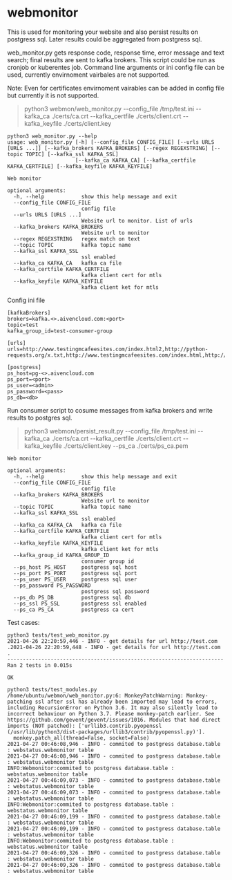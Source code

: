 # webmonitor

This is used for monitoring your website and also persist results on postgress sql. Later results could be aggregated from postgress sql.

web_monitor.py gets response code, response time, error message and text search; final results are sent to kafka brokers. This script could be run as cronjob or kuberentes job. 
Command line arguments or ini config file can be used, currently envirnoment vairbales are not supported.

Note: Even for certificates envirnoment vairables can be added in config file but currently it is not supported.

> python3 webmon/web_monitor.py  --config_file  /tmp/test.ini  --kafka_ca ./certs/ca.crt --kafka_certfile ./certs/client.crt --kafka_keyfile ./certs/client.key
```
python3 web_monitor.py --help
usage: web_monitor.py [-h] [--config_file CONFIG_FILE] [--urls URLS [URLS ...]] [--kafka_brokers KAFKA_BROKERS] [--regex REGEXSTRING] [--topic TOPIC] [--kafka_ssl KAFKA_SSL]
                      [--kafka_ca KAFKA_CA] [--kafka_certfile KAFKA_CERTFILE] [--kafka_keyfile KAFKA_KEYFILE]

Web monitor

optional arguments:
  -h, --help            show this help message and exit
  --config_file CONFIG_FILE
                        config file
  --urls URLS [URLS ...]
                        Website url to monitor. List of urls
  --kafka_brokers KAFKA_BROKERS
                        Website url to monitor
  --regex REGEXSTRING   regex match on text
  --topic TOPIC         kafka topic name
  --kafka_ssl KAFKA_SSL
                        ssl enabled
  --kafka_ca KAFKA_CA   kafka ca file
  --kafka_certfile KAFKA_CERTFILE
                        kafka client cert for mtls
  --kafka_keyfile KAFKA_KEYFILE
                        kafka client ket for mtls
```

Config ini file
```
[kafkaBrokers]
brokers=kafka.<>.aivencloud.com:<port>
topic=test
kafka_group_id=test-consumer-group

[urls]
urls=http://www.testingmcafeesites.com/index.html2,http://python-requests.org/x.txt,http://www.testingmcafeesites.com/index.html,http://www.testingmcafeesites.com/index.html,http://testnoavailable.com

[postgress]
ps_host=pg-<>.aivencloud.com
ps_port=<port>
ps_user=<admin>
ps_password=<pass>
ps_db=<db>
```

Run consumer script to cosume messages from kafka brokers and write results to postgres sql.
> python3 webmon/persist_result.py  --config_file  /tmp/test.ini  --kafka_ca ./certs/ca.crt --kafka_certfile ./certs/client.crt --kafka_keyfile ./certs/client.key --ps_ca ./certs/ps_ca.pem
```
Web monitor

optional arguments:
  -h, --help            show this help message and exit
  --config_file CONFIG_FILE
                        config file
  --kafka_brokers KAFKA_BROKERS
                        Website url to monitor
  --topic TOPIC         kafka topic name
  --kafka_ssl KAFKA_SSL
                        ssl enabled
  --kafka_ca KAFKA_CA   kafka ca file
  --kafka_certfile KAFKA_CERTFILE
                        kafka client cert for mtls
  --kafka_keyfile KAFKA_KEYFILE
                        kafka client ket for mtls
  --kafka_group_id KAFKA_GROUP_ID
                        consumer group id
  --ps_host PS_HOST     postgress sql host
  --ps_port PS_PORT     postgress sql port
  --ps_user PS_USER     postgress sql user
  --ps_password PS_PASSWORD
                        postgress sql password
  --ps_db PS_DB         postgress sql db
  --ps_ssl PS_SSL       postgress ssl enabled
  --ps_ca PS_CA         postgress ca cert
```

Test cases:
```
python3 tests/test_web_monitor.py 
2021-04-26 22:20:59,446 - INFO - get details for url http://test.com
.2021-04-26 22:20:59,448 - INFO - get details for url http://test.com
.
----------------------------------------------------------------------
Ran 2 tests in 0.015s

OK
```
```
python3 tests/test_modules.py
/home/ubuntu/webmon/web_monitor.py:6: MonkeyPatchWarning: Monkey-patching ssl after ssl has already been imported may lead to errors, including RecursionError on Python 3.6. It may also silently lead to incorrect behaviour on Python 3.7. Please monkey-patch earlier. See https://github.com/gevent/gevent/issues/1016. Modules that had direct imports (NOT patched): ['urllib3.contrib.pyopenssl (/usr/lib/python3/dist-packages/urllib3/contrib/pyopenssl.py)'].
  monkey.patch_all(thread=False, socket=False)
2021-04-27 00:46:08,946 - INFO - commited to postgress database.table : webstatus.webmonitor table
2021-04-27 00:46:08,946 - INFO - commited to postgress database.table : webstatus.webmonitor table
INFO:Webmonitor:commited to postgress database.table : webstatus.webmonitor table
2021-04-27 00:46:09,073 - INFO - commited to postgress database.table : webstatus.webmonitor table
2021-04-27 00:46:09,073 - INFO - commited to postgress database.table : webstatus.webmonitor table
INFO:Webmonitor:commited to postgress database.table : webstatus.webmonitor table
2021-04-27 00:46:09,199 - INFO - commited to postgress database.table : webstatus.webmonitor table
2021-04-27 00:46:09,199 - INFO - commited to postgress database.table : webstatus.webmonitor table
INFO:Webmonitor:commited to postgress database.table : webstatus.webmonitor table
2021-04-27 00:46:09,326 - INFO - commited to postgress database.table : webstatus.webmonitor table
2021-04-27 00:46:09,326 - INFO - commited to postgress database.table : webstatus.webmonitor table
```


